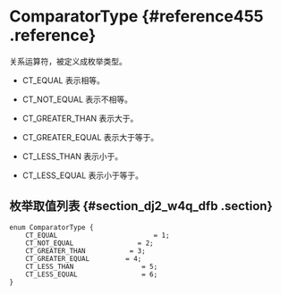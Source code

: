 # ComparatorType {#reference455 .reference}

关系运算符，被定义成枚举类型。

-   CT\_EQUAL 表示相等。

-   CT\_NOT\_EQUAL 表示不相等。

-   CT\_GREATER\_THAN 表示大于。

-   CT\_GREATER\_EQUAL 表示大于等于。

-   CT\_LESS\_THAN 表示小于。

-   CT\_LESS\_EQUAL 表示小于等于。


## 枚举取值列表 {#section_dj2_w4q_dfb .section}

```language-protobuf
enum ComparatorType {
    CT_EQUAL                        = 1;
    CT_NOT_EQUAL                = 2;
    CT_GREATER_THAN           = 3;
    CT_GREATER_EQUAL         = 4;
    CT_LESS_THAN                 = 5;
    CT_LESS_EQUAL                = 6;
}

```

